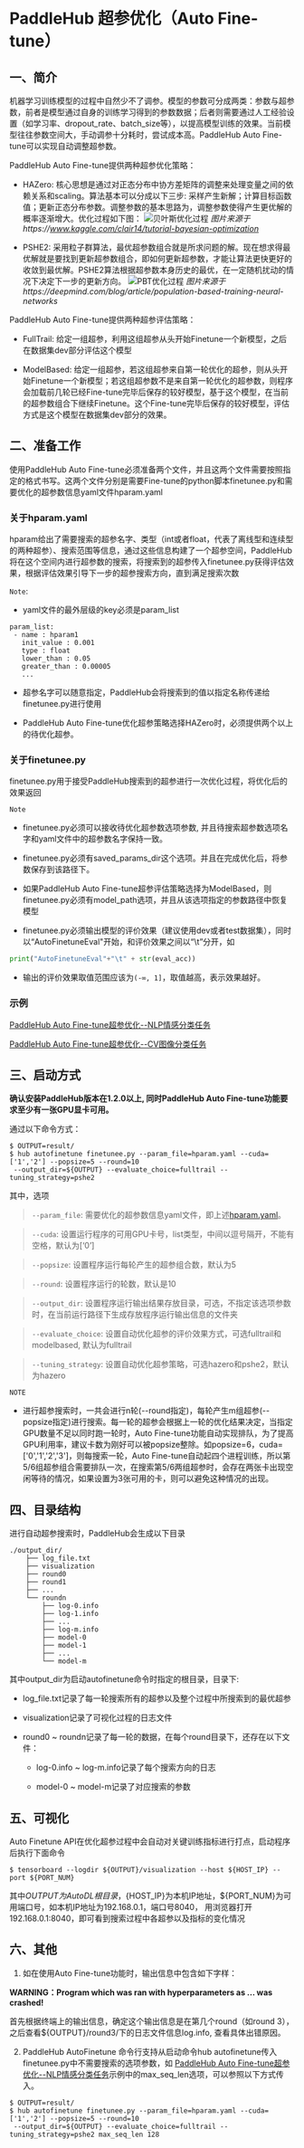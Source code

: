 # PaddleHub 超参优化（Auto Fine-tune）

## 一、简介

机器学习训练模型的过程中自然少不了调参。模型的参数可分成两类：参数与超参数，前者是模型通过自身的训练学习得到的参数数据；后者则需要通过人工经验设置（如学习率、dropout_rate、batch_size等），以提高模型训练的效果。当前模型往往参数空间大，手动调参十分耗时，尝试成本高。PaddleHub  Auto Fine-tune可以实现自动调整超参数。

PaddleHub Auto Fine-tune提供两种超参优化策略：

* HAZero: 核心思想是通过对正态分布中协方差矩阵的调整来处理变量之间的依赖关系和scaling。算法基本可以分成以下三步: 采样产生新解；计算目标函数值；更新正态分布参数。调整参数的基本思路为，调整参数使得产生更优解的概率逐渐增大。优化过程如下图：
![贝叶斯优化过程](https://raw.githubusercontent.com/PaddlePaddle/PaddleHub/release/v1.2/docs/imgs/bayesian_optimization.gif)
*图片来源于https://www.kaggle.com/clair14/tutorial-bayesian-optimization*

* PSHE2: 采用粒子群算法，最优超参数组合就是所求问题的解。现在想求得最优解就是要找到更新超参数组合，即如何更新超参数，才能让算法更快更好的收敛到最优解。PSHE2算法根据超参数本身历史的最优，在一定随机扰动的情况下决定下一步的更新方向。
![PBT优化过程](https://raw.githubusercontent.com/PaddlePaddle/PaddleHub/release/v1.2/docs/imgs/pbt_optimization.gif)
*图片来源于https://deepmind.com/blog/article/population-based-training-neural-networks*

PaddleHub Auto Fine-tune提供两种超参评估策略：

* FullTrail: 给定一组超参，利用这组超参从头开始Finetune一个新模型，之后在数据集dev部分评估这个模型

* ModelBased: 给定一组超参，若这组超参来自第一轮优化的超参，则从头开始Finetune一个新模型；若这组超参数不是来自第一轮优化的超参数，则程序会加载前几轮已经Fine-tune完毕后保存的较好模型，基于这个模型，在当前的超参数组合下继续Finetune。这个Fine-tune完毕后保存的较好模型，评估方式是这个模型在数据集dev部分的效果。

## 二、准备工作

使用PaddleHub Auto Fine-tune必须准备两个文件，并且这两个文件需要按照指定的格式书写。这两个文件分别是需要Fine-tune的python脚本finetunee.py和需要优化的超参数信息yaml文件hparam.yaml

### 关于hparam.yaml

hparam给出了需要搜索的超参名字、类型（int或者float，代表了离线型和连续型的两种超参）、搜索范围等信息，通过这些信息构建了一个超参空间，PaddleHub将在这个空间内进行超参数的搜索，将搜索到的超参传入finetunee.py获得评估效果，根据评估效果引导下一步的超参搜索方向，直到满足搜索次数

`Note`:
* yaml文件的最外层级的key必须是param_list
 ```
 param_list:
  - name : hparam1
    init_value : 0.001
    type : float
    lower_than : 0.05
    greater_than : 0.00005
    ...
 ```
* 超参名字可以随意指定，PaddleHub会将搜索到的值以指定名称传递给finetunee.py进行使用

* PaddleHub Auto Fine-tune优化超参策略选择HAZero时，必须提供两个以上的待优化超参。

### 关于finetunee.py

finetunee.py用于接受PaddleHub搜索到的超参进行一次优化过程，将优化后的效果返回

`Note`

* finetunee.py必须可以接收待优化超参数选项参数, 并且待搜索超参数选项名字和yaml文件中的超参数名字保持一致。

* finetunee.py必须有saved_params_dir这个选项。并且在完成优化后，将参数保存到该路径下。

* 如果PaddleHub Auto Fine-tune超参评估策略选择为ModelBased，则finetunee.py必须有model_path选项，并且从该选项指定的参数路径中恢复模型

* finetunee.py必须输出模型的评价效果（建议使用dev或者test数据集），同时以“AutoFinetuneEval"开始，和评价效果之间以“\t”分开，如
 ```python
 print("AutoFinetuneEval"+"\t" + str(eval_acc))
 ```
 
* 输出的评价效果取值范围应该为`(-∞, 1]`，取值越高，表示效果越好。

### 示例

[PaddleHub Auto Fine-tune超参优化--NLP情感分类任务](./autofinetune-nlp.md)

[PaddleHub Auto Fine-tune超参优化--CV图像分类任务](./autofinetune-cv.md)

## 三、启动方式

**确认安装PaddleHub版本在1.2.0以上, 同时PaddleHub Auto Fine-tune功能要求至少有一张GPU显卡可用。**

通过以下命令方式：
```shell
$ OUTPUT=result/
$ hub autofinetune finetunee.py --param_file=hparam.yaml --cuda=['1','2'] --popsize=5 --round=10
 --output_dir=${OUTPUT} --evaluate_choice=fulltrail --tuning_strategy=pshe2
```

其中，选项

> `--param_file`: 需要优化的超参数信息yaml文件，即上述[hparam.yaml](#hparam.yaml)。

> `--cuda`: 设置运行程序的可用GPU卡号，list类型，中间以逗号隔开，不能有空格，默认为[‘0’]

> `--popsize`: 设置程序运行每轮产生的超参组合数，默认为5

> `--round`: 设置程序运行的轮数，默认是10

> `--output_dir`: 设置程序运行输出结果存放目录，可选，不指定该选项参数时，在当前运行路径下生成存放程序运行输出信息的文件夹

> `--evaluate_choice`: 设置自动优化超参的评价效果方式，可选fulltrail和modelbased, 默认为fulltrail

> `--tuning_strategy`: 设置自动优化超参策略，可选hazero和pshe2，默认为hazero

`NOTE`
* 进行超参搜索时，一共会进行n轮(--round指定)，每轮产生m组超参(--popsize指定)进行搜索。每一轮的超参会根据上一轮的优化结果决定，当指定GPU数量不足以同时跑一轮时，Auto Fine-tune功能自动实现排队，为了提高GPU利用率，建议卡数为刚好可以被popsize整除。如popsize=6，cuda=['0','1','2','3']，则每搜索一轮，Auto Fine-tune自动起四个进程训练，所以第5/6组超参组合需要排队一次，在搜索第5/6两组超参时，会存在两张卡出现空闲等待的情况，如果设置为3张可用的卡，则可以避免这种情况的出现。

## 四、目录结构

进行自动超参搜索时，PaddleHub会生成以下目录
```
./output_dir/
    ├── log_file.txt
    ├── visualization
    ├── round0
    ├── round1
    ├── ...
    └── roundn
        ├── log-0.info
        ├── log-1.info
        ├── ...
        ├── log-m.info
        ├── model-0
        ├── model-1
        ├── ...
        └── model-m
```
其中output_dir为启动autofinetune命令时指定的根目录，目录下:

* log_file.txt记录了每一轮搜索所有的超参以及整个过程中所搜索到的最优超参

* visualization记录了可视化过程的日志文件

* round0 ~ roundn记录了每一轮的数据，在每个round目录下，还存在以下文件：

  * log-0.info ~ log-m.info记录了每个搜索方向的日志
  
  * model-0 ~ model-m记录了对应搜索的参数

## 五、可视化

Auto Finetune API在优化超参过程中会自动对关键训练指标进行打点，启动程序后执行下面命令

```shell
$ tensorboard --logdir ${OUTPUT}/visualization --host ${HOST_IP} --port ${PORT_NUM}
```

其中${OUTPUT}为AutoDL根目录，${HOST_IP}为本机IP地址，${PORT_NUM}为可用端口号，如本机IP地址为192.168.0.1，端口号8040，
用浏览器打开192.168.0.1:8040，即可看到搜索过程中各超参以及指标的变化情况

## 六、其他

1. 如在使用Auto Fine-tune功能时，输出信息中包含如下字样：

**WARNING：Program which was ran with hyperparameters as ... was crashed!**

首先根据终端上的输出信息，确定这个输出信息是在第几个round（如round 3），之后查看${OUTPUT}/round3/下的日志文件信息log.info, 查看具体出错原因。

2. PaddleHub AutoFinetune 命令行支持从启动命令hub autofinetune传入finetunee.py中不需要搜索的选项参数，如
[PaddleHub Auto Fine-tune超参优化--NLP情感分类任务](./autofinetune-nlp.md)示例中的max_seq_len选项，可以参照以下方式传入。

```shell
$ OUTPUT=result/
$ hub autofinetune finetunee.py --param_file=hparam.yaml --cuda=['1','2'] --popsize=5 --round=10
 --output_dir=${OUTPUT} --evaluate_choice=fulltrail --tuning_strategy=pshe2 max_seq_len 128
```
